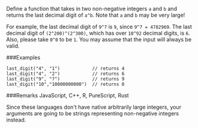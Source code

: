 Define a function that takes in two non-negative integers `a` and `b` and returns the last decimal digit of `a^b`. Note that `a` and `b` may be very large!

For example, the last decimal digit of `9^7` is `9`, since `9^7 = 4782969`. The last decimal digit of `(2^200)^(2^300)`, which has over `10^92` decimal digits, is `6`. Also, please take `0^0` to be `1`.
You may assume that the input will always be valid.

###Examples
```
last_digit("4", "1")            // returns 4
last_digit("4", "2")            // returns 6
last_digit("9", "7")            // returns 9    
last_digit("10","10000000000")  // returns 0
```

###Remarks
JavaScript, C++, R, PureScript, Rust

Since these languages don't have native arbitrarily large integers, your arguments are going to be strings representing non-negative integers instead.
